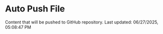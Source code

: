 # Auto Push File

Content that will be pushed to GitHub repository.
Last updated: 06/27/2025, 05:08:47 PM